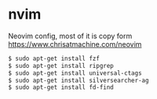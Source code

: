 # nvim

Neovim config, most of it is copy form https://www.chrisatmachine.com/neovim

```bash
$ sudo apt-get install fzf
$ sudo apt-get install ripgrep
$ sudo apt-get install universal-ctags
$ sudo apt-get install silversearcher-ag
$ sudo apt-get install fd-find
```

